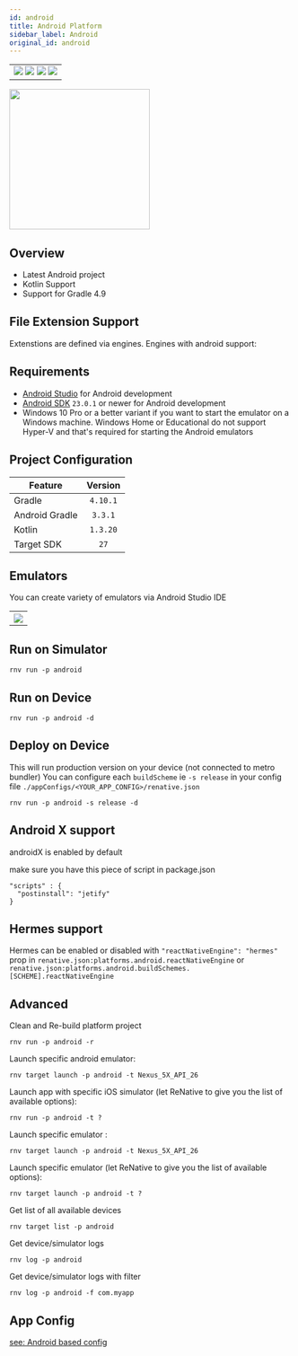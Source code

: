 ```yaml
---
id: android
title: Android Platform
sidebar_label: Android
original_id: android
---
```


<table>
  <tr>
  <td>
    <img src="https://img.shields.io/badge/Mac-yes-brightgreen.svg" />
    <img src="https://img.shields.io/badge/Windows-yes-brightgreen.svg" />
    <img src="https://img.shields.io/badge/Linux-yes-brightgreen.svg" />
    <img src="https://img.shields.io/badge/HostMode-n/a-lightgrey.svg" />
  </td>
  </tr>
</table>

<img className="platform-image" src="https://renative.org/img/rnv_android.gif" height="250"  />

## Overview

- Latest Android project
- Kotlin Support
- Support for Gradle 4.9

## File Extension Support

<!--EXTENSION_SUPPORT_START-->

Extenstions are defined via engines. Engines with android support: 

<!--EXTENSION_SUPPORT_END-->

## Requirements

- [Android Studio](https://developer.android.com/studio/index.html) for Android development
- [Android SDK](https://developer.android.com/sdk/) `23.0.1` or newer for Android development
- Windows 10 Pro or a better variant if you want to start the emulator on a Windows machine. Windows Home or Educational do not support Hyper-V and that's required for starting the Android emulators

## Project Configuration

| Feature        | Version  |
| -------------- | :------: |
| Gradle         | `4.10.1` |
| Android Gradle | `3.3.1`  |
| Kotlin         | `1.3.20` |
| Target SDK     |   `27`   |

## Emulators

You can create variety of emulators via Android Studio IDE

<table>
  <tr>
    <th>
    <img src="https://renative.org/img/android1.png" />
    </th>
  </tr>
</table>

## Run on Simulator

```
rnv run -p android
```

## Run on Device

```
rnv run -p android -d
```

## Deploy on Device

This will run production version on your device (not connected to metro bundler)
You can configure each `buildScheme` ie `-s release` in your config file `./appConfigs/<YOUR_APP_CONFIG>/renative.json`

```
rnv run -p android -s release -d
```

## Android X support

androidX is enabled by default

make sure you have this piece of script in package.json

```
"scripts" : {
  "postinstall": "jetify"
}
```

## Hermes support

Hermes can be enabled or disabled with `"reactNativeEngine": "hermes"` prop in `renative.json:platforms.android.reactNativeEngine`
or `renative.json:platforms.android.buildSchemes.[SCHEME].reactNativeEngine`

## Advanced

Clean and Re-build platform project

```
rnv run -p android -r
```

Launch specific android emulator:

```
rnv target launch -p android -t Nexus_5X_API_26
```

Launch app with specific iOS simulator (let ReNative to give you the list of available options):

```
rnv run -p android -t ?
```

Launch specific emulator :

```
rnv target launch -p android -t Nexus_5X_API_26
```

Launch specific emulator (let ReNative to give you the list of available options):

```
rnv target launch -p android -t ?
```

Get list of all available devices

```
rnv target list -p android
```

Get device/simulator logs

```
rnv log -p android
```

Get device/simulator logs with filter

```
rnv log -p android -f com.myapp
```

## App Config

[see: Android based config](../api/json-config.md#android-props)
